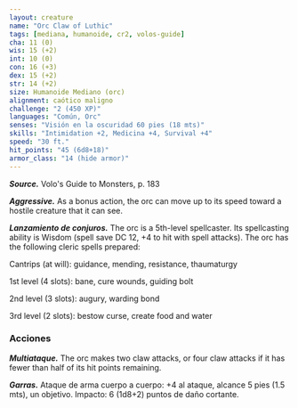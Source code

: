 ```yaml
---
layout: creature
name: "Orc Claw of Luthic"
tags: [mediana, humanoide, cr2, volos-guide]
cha: 11 (0)
wis: 15 (+2)
int: 10 (0)
con: 16 (+3)
dex: 15 (+2)
str: 14 (+2)
size: Humanoide Mediano (orc)
alignment: caótico maligno
challenge: "2 (450 XP)"
languages: "Común, Orc"
senses: "Visión en la oscuridad 60 pies (18 mts)"
skills: "Intimidation +2, Medicina +4, Survival +4"
speed: "30 ft."
hit_points: "45 (6d8+18)"
armor_class: "14 (hide armor)"
---
```


***Source.*** Volo's Guide to Monsters, p. 183

***Aggressive.*** As a bonus action, the orc can move up to its speed toward a hostile creature that it can see.

***Lanzamiento de conjuros.*** The orc is a 5th-level spellcaster. Its spellcasting ability is Wisdom (spell save DC 12, +4 to hit with spell attacks). The orc has the following cleric spells prepared:

Cantrips (at will): guidance, mending, resistance, thaumaturgy

1st level (4 slots): bane, cure wounds, guiding bolt

2nd level (3 slots): augury, warding bond

3rd level (2 slots): bestow curse, create food and water

### Acciones

***Multiataque.*** The orc makes two claw attacks, or four claw attacks if it has fewer than half of its hit points remaining.

***Garras.*** Ataque de arma cuerpo a cuerpo: +4 al ataque, alcance 5 pies (1.5 mts), un objetivo. Impacto: 6 (1d8+2) puntos de daño cortante.